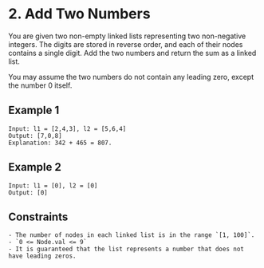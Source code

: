 # 2. Add Two Numbers
You are given two non-empty linked lists representing two non-negative integers. The digits are stored in reverse order, and each of their nodes contains a single digit. Add the two numbers and return the sum as a linked list.

You may assume the two numbers do not contain any leading zero, except the number 0 itself.

## Example 1
```
Input: l1 = [2,4,3], l2 = [5,6,4]
Output: [7,0,8]
Explanation: 342 + 465 = 807.
```

## Example 2
```
Input: l1 = [0], l2 = [0]
Output: [0]
```

## Constraints
    - The number of nodes in each linked list is in the range `[1, 100]`.
    - `0 <= Node.val <= 9`
    - It is guaranteed that the list represents a number that does not have leading zeros.

